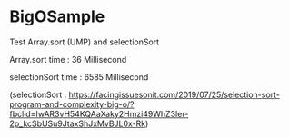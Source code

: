 # BigOSample

Test Array.sort (UMP) and selectionSort

Array.sort time : 36 Millisecond

selectionSort time : 6585 Millisecond

(selectionSort : https://facingissuesonit.com/2019/07/25/selection-sort-program-and-complexity-big-o/?fbclid=IwAR3vH54KQAaXaky2Hmzi49WhZ3ler-2p_kcSbUSu9JtaxShJxMvBJL0x-Rk)
